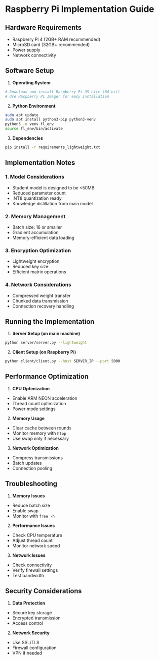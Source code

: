 # Raspberry Pi Implementation Guide

## Hardware Requirements
- Raspberry Pi 4 (2GB+ RAM recommended)
- MicroSD card (32GB+ recommended)
- Power supply
- Network connectivity

## Software Setup

1. **Operating System**
```bash
# Download and install Raspberry Pi OS Lite (64-bit)
# Use Raspberry Pi Imager for easy installation
```

2. **Python Environment**
```bash
sudo apt update
sudo apt install python3-pip python3-venv
python3 -m venv fl_env
source fl_env/bin/activate
```

3. **Dependencies**
```bash
pip install -r requirements_lightweight.txt
```

## Implementation Notes

### 1. Model Considerations
- Student model is designed to be <50MB
- Reduced parameter count
- INT8 quantization ready
- Knowledge distillation from main model

### 2. Memory Management
- Batch size: 16 or smaller
- Gradient accumulation
- Memory-efficient data loading

### 3. Encryption Optimization
- Lightweight encryption
- Reduced key size
- Efficient matrix operations

### 4. Network Considerations
- Compressed weight transfer
- Chunked data transmission
- Connection recovery handling

## Running the Implementation

1. **Server Setup (on main machine)**
```bash
python server/server.py --lightweight
```

2. **Client Setup (on Raspberry Pi)**
```bash
python client/client.py --host SERVER_IP --port 5000
```

## Performance Optimization

1. **CPU Optimization**
- Enable ARM NEON acceleration
- Thread count optimization
- Power mode settings

2. **Memory Usage**
- Clear cache between rounds
- Monitor memory with `htop`
- Use swap only if necessary

3. **Network Optimization**
- Compress transmissions
- Batch updates
- Connection pooling

## Troubleshooting

1. **Memory Issues**
- Reduce batch size
- Enable swap
- Monitor with `free -h`

2. **Performance Issues**
- Check CPU temperature
- Adjust thread count
- Monitor network speed

3. **Network Issues**
- Check connectivity
- Verify firewall settings
- Test bandwidth

## Security Considerations

1. **Data Protection**
- Secure key storage
- Encrypted transmission
- Access control

2. **Network Security**
- Use SSL/TLS
- Firewall configuration
- VPN if needed

